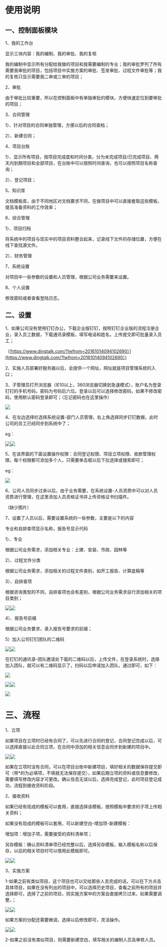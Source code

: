 # 使用说明

## 一、控制面板模块

1、我的工作台

显示三块内容：我的编制、我的审批、我的复核

我的编制中显示所有分配给我做的项目和我需要编制的专业；我的审批罗列了所有需要我审批的项目，包括项目中实施方案的审批、签发审批、过程文件审批等；我的复核只显示需要我二审或三审的项目；

2、审批

由于审批比较重要，所以在控制面板中有单独审批的模块，方便快速定位到要审批的项目；

3、合同管理

1）、针对项目的合同单独管理，方便以后的合同查档；

2）、新建合同；

4、项目台账

1）、显示所有项目，按项目完成度和时间分类，分为未完成项目/已完成项目、两天内到期项目和全部项目，在台账中可以按照时间查询，也可以按照项目名称查询；

2）、登记项目；

5、知识库

文档模板库，由于不同地区对文档要求不同，在做项目中可以直接套取这些模板，提高准备资料的工作效率；

6、综合管理

1）、项目归档

将系统中的项目与现实中的项目资料整合起来，记录线下文件的存储位置，方便在线下查找源文件。

2）、财务管理

7、系统设置

对项目中一些参数的设置和人员管理，根据公司业务需要来设置。

8、个人设置

修改密码或者查看登陆日志。

## 二、设置

1、如果公司没有使用钉钉办公，下载企业版钉钉，按照钉钉企业版的流程注册企业，录入员工数据，下载通讯录模板，填写电话和姓名，上传提交即可批量录入员工；

（[https://www.dingtalk.com/?lwfrom=20161014094102690）](https://www.dingtalk.com/?lwfrom=20161014094102690）)

2、实施人员部署好服务器以后，会提供一个网址，网址就是项目管理系统的入口；

3、子管理员打开浏览器（IE10以上，360浏览器切换到急速模式），账户名为登录钉钉的手机号码，密码为号码后六位。登录以后可以选择修改密码，如果不修改密码，使用默认密码登录即可；（忘记密码也在这里操作）

![](/assets/13.png)

4、在左边选择栏选择系统设置-部门人员管理，右上角选择同步钉钉数据，此时公司的员工已经同步到系统中了；

eg：

![](/assets/14.png)![](file:///C:\Users\ADMINI~1\AppData\Local\Temp\msohtmlclip1\01\clip_image004.jpg)

5、在该界面的下面设置操作权限：合同登记权限、项目立项权限、收款管理权限，每个权限都可添加多个人，只需要单击框以后下拉选择或搜索即可；

eg：

![](/assets/15.png)

6、公司人员同步过来以后，由于业务需要，在系统设置-人员资质中可以对人员资质进行管理，在这里添加人员资格证书并上传资格证书扫描件。

（缺少图片）

7、设置了人员以后，需要设置系统的一些参数，主要是以下的内容

专业和自排查项显示名称，报告号显示代码

1）、专业

根据公司业务需求，添加相关专业：土建、安装、市政、园林等

2）、过程文件分类

根据公司业务需求，添加相关的过程文件类别，如开工报告、计算底稿等

3）、自排查项

根据咨询类型的不同，自排查项也会有差别，根据公司业务需求自行添加相关的项目类别；

![](file:///C:\Users\ADMINI~1\AppData\Local\Temp\msohtmlclip1\01\clip_image008.jpg)![](/assets/16.png)

4）、报告号前缀

根据公司业务要求，录入报告号要求的前缀；

5）加入公司钉钉团队的二维码

![](file:///C:\Users\ADMINI~1\AppData\Local\Temp\msohtmlclip1\01\clip_image010.jpg)![](/assets/17.png)

在钉钉的通讯录-团队邀请处下载的二维码以后，上传文件，在登录系统时，选择加入团队，就可以有二维码显示了，扫码以后申请加入团队，通过即可，如下：

![](/assets/18.png)

![](file:///C:\Users\ADMINI~1\AppData\Local\Temp\msohtmlclip1\01\clip_image012.jpg)![](/assets/19.png)

![](file:///C:\Users\ADMINI~1\AppData\Local\Temp\msohtmlclip1\01\clip_image014.jpg)

# 三、流程

1、立项

如果项目在立项时已经有合同了，可以先进行合同的登记，合同登记完成以后，可以选择直接以此合同立项，在合同中添加的相关信息会同步到新建的项目中。

![](file:///C:\Users\ADMINI~1\AppData\Local\Temp\msohtmlclip1\01\clip_image016.jpg)![](/assets/20.png)

如果在立项时没有合同，可以在项目台账中新建项目，填好相关的数据保存提交即可（带\*的为必填项，不填就无法保存提交），如果后期立项的资料或信息要修改，需要填写修改内容才可更改。确认信息无误以后，选择完成登记，此时项目登记成功，流程到接收资料阶段。

2、接收资料

如果已经有现成的模板可以套用，直接选择该模板，按照模板中要求的子项上传相关资料；

如果没有现成的模板可以套用，可以新建空白-增加项-新建模板：

增加项：增加子项，需要接受的资料清单项；

另存模板：确认资料清单项已经完整以后，选择另存模板，输入模板名称以后保存，以后的相关项目时可以借用此模板即可。

![](/assets/21.png)![](file:///C:\Users\ADMINI~1\AppData\Local\Temp\msohtmlclip1\01\clip_image018.jpg)

3、实施方案

1-如果之前有类似项目，这个项目也可以交给那些人去完成的话，可以在下方点击具体项目，如果在没有列出的项目中，可以选择历史项目，查看之前所有的项目并选择即可，选择了之前的项目，则实施方案中的方案会直接拷贝过来，如果需要调整，；

![](file:///C:\Users\ADMINI~1\AppData\Local\Temp\msohtmlclip1\01\clip_image020.jpg)![](/assets/22.png)

如果方案的分配还需要微调，选择以后修改即可，灵活操作。

![](file:///C:\Users\ADMINI~1\AppData\Local\Temp\msohtmlclip1\01\clip_image022.jpg)![](/assets/23.png)

2-如果之前没有类似项目，则需要新建空白，填写相关的编制人员及审核人员。

